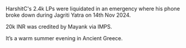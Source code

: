 HarshitC's 2.4k LPs were liquidated in an emergency where his phone broke down during Jagriti Yatra on 14th Nov 2024.

20k INR was credited by Mayank via IMPS.

It’s a warm summer evening in Ancient Greece.
